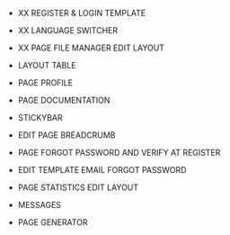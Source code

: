 - XX REGISTER & LOGIN TEMPLATE
- XX LANGUAGE SWITCHER
- XX PAGE FILE MANAGER EDIT LAYOUT
- LAYOUT TABLE
- PAGE PROFILE
- PAGE DOCUMENTATION
- STICKYBAR
- EDIT PAGE BREADCRUMB

- PAGE FORGOT PASSWORD AND VERIFY AT REGISTER
- EDIT TEMPLATE EMAIL FORGOT PASSWORD
- PAGE STATISTICS EDIT LAYOUT
- MESSAGES
- PAGE GENERATOR
